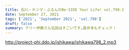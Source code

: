 ```yaml
---
title: 石川・ホンマ・ぶるんのBe-SIDE Your Life! vol.798-2
date: September 27, 2021
tags: ['2021', 'September 2021', 'vol.798']
draft: false
summary: テリー伊藤さん伝説はすごいです…是非本もチェック！
---
```


http://project-phi.ddo.jp/ishikawa/ishikawa798_2.mp3